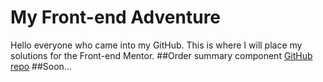 # My Front-end Adventure
Hello everyone who came into my GitHub. This is where I will place my solutions for the Front-end Mentor.
##Order summary component
[GitHub repo](https://github.com/eeffoCdecI/order-summary)
##Soon...
